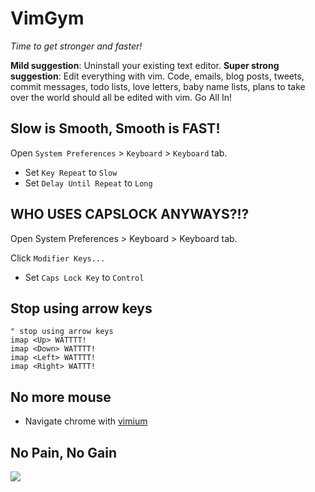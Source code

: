 # VimGym

_Time to get stronger and faster!_

**Mild suggestion**: Uninstall your existing text editor.  **Super
strong suggestion**: Edit everything with vim. Code, emails, blog posts,
tweets, commit messages, todo lists, love letters, baby name lists,
plans to take over the world should all be edited with vim. Go All In!

## Slow is Smooth, Smooth is FAST!

Open `System Preferences` > `Keyboard` > `Keyboard` tab.

+ Set `Key Repeat` to `Slow`
+ Set `Delay Until Repeat` to `Long`

## WHO USES CAPSLOCK ANYWAYS?!?

Open System Preferences > Keyboard > Keyboard tab.

Click `Modifier Keys...`

+ Set `Caps Lock Key` to `Control`

## Stop using arrow keys

```vim
" stop using arrow keys
imap <Up> WATTTT!
imap <Down> WATTTT!
imap <Left> WATTTT!
imap <Right> WATTT!
```

## No more mouse

+ Navigate chrome with [vimium][vimium]

[vimium]: https://chrome.google.com/webstore/detail/vimium/dbepggeogbaibhgnhhndojpepiihcmeb?hl=en

## No Pain, No Gain

<img
src="http://www.quickanddirtytips.com/sites/default/files/styles/insert_small/public/images/5227/tough-nerd.jpg">
